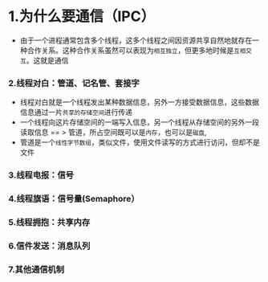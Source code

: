 # 1.为什么要通信（IPC）
* 由于一个进程通常包含多个线程，这多个线程之间因资源共享自然地就存在一种合作关系。这种合作关系虽然可以表现为`相互独立`，但更多地时候是`互相交互`。这就是通信
### 2.线程对白：管道、记名管、套接字
* 线程对白就是一个线程发出某种数据信息，另外一方接受数据信息，这些数据信息通过一片`共享的存储空间`进行传递
* 一个线程向这片存储空间的一端写入信息，另一个线程从存储空间的另外一段读取信息 == > 管道，所占空间既可以是`内存`，也可以是`磁盘`,
* 管道是一个`线性字节数组`，类似文件，使用文件读写的方式进行访问，但却不是文件
### 3.线程电报：信号
### 4.线程旗语：信号量(Semaphore）
### 5.线程拥抱：共享内存
### 6.信件发送：消息队列
### 7.其他通信机制
